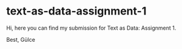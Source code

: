 # text-as-data-assignment-1

Hi, here you can find my submission for Text as Data: Assignment 1.

Best,
Gülce

